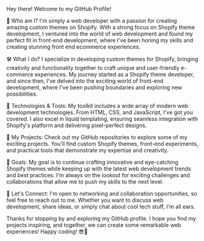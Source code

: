 Hey there! Welcome to my GitHub Profile!

👋 Who am I?
I'm simply a web developer with a passion for creating amazing custom themes on Shopify. With a strong focus on Shopify theme development, I ventured into the world of web development and found my perfect fit in front-end development, where I've been honing my skills and creating stunning front end ecommerce experiences.

🛠️ What I do?
I specialize in developing custom themes for Shopify, bringing creativity and functionality together to craft unique and user-friendly e-commerce experiences. My journey started as a Shopify theme developer, and since then, I've delved into the exciting world of front-end development, where I've been pushing boundaries and exploring new possibilities.

🔧 Technologies & Tools:
My toolkit includes a wide array of modern web development technologies. From HTML, CSS, and JavaScript, I've got you covered. I also excel in liquid templating, ensuring seamless integration with Shopify's platform and delivering pixel-perfect designs.

🚀 My Projects:
Check out my GitHub repositories to explore some of my exciting projects. You'll find custom Shopify themes, front-end experiments, and practical tools that demonstrate my expertise and creativity.

🎯 Goals:
My goal is to continue crafting innovative and eye-catching Shopify themes while keeping up with the latest web development trends and best practices. I'm always on the lookout for exciting challenges and collaborations that allow me to push my skills to the next level.

🌟 Let's Connect:
I'm open to networking and collaboration opportunities, so feel free to reach out to me. Whether you want to discuss web development, share ideas, or simply chat about cool tech stuff, I'm all ears.

Thanks for stopping by and exploring my GitHub profile. I hope you find my projects inspiring, and together, we can create some remarkable web experiences! Happy coding! 😎🚀
